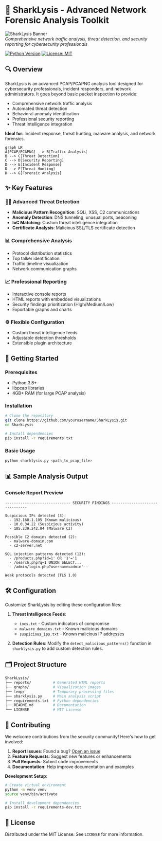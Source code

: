 # 🦈 SharkLysis - Advanced Network Forensic Analysis Toolkit

![SharkLysis Banner](https://via.placeholder.com/1200x400/0f172a/ffffff?text=SharkLysis:+Advanced+PCAP+Analysis+and+Threat+Hunting)  
*Comprehensive network traffic analysis, threat detection, and security reporting for cybersecurity professionals*

[![Python Version](https://img.shields.io/badge/Python-3.8%2B-blue?logo=python)](https://www.python.org/)
[![License: MIT](https://img.shields.io/badge/License-MIT-yellow.svg)](https://opensource.org/licenses/MIT)

## 🔍 Overview

SharkLysis is an advanced PCAP/PCAPNG analysis tool designed for cybersecurity professionals, incident responders, and network administrators. It goes beyond basic packet inspection to provide:

- Comprehensive network traffic analysis
- Automated threat detection
- Behavioral anomaly identification
- Professional security reporting
- Threat intelligence integration

**Ideal for**: Incident response, threat hunting, malware analysis, and network forensics.

```mermaid
graph LR
A[PCAP/PCAPNG] --> B[Traffic Analysis]
B --> C[Threat Detection]
C --> D[Security Reporting]
D --> E[Incident Response]
D --> F[Threat Hunting]
D --> G[Forensic Analysis]
```

## ✨ Key Features

### 🕵️‍♂️ Advanced Threat Detection
- **Malicious Pattern Recognition**: SQLi, XSS, C2 communications
- **Anomaly Detection**: DNS tunneling, unusual ports, beaconing
- **IoC Matching**: Custom threat intelligence integration
- **Certificate Analysis**: Malicious SSL/TLS certificate detection

### 📊 Comprehensive Analysis
- Protocol distribution statistics
- Top talker identification
- Traffic timeline visualization
- Network communication graphs

### 📈 Professional Reporting
- Interactive console reports
- HTML reports with embedded visualizations
- Security findings prioritization (High/Medium/Low)
- Exportable graphs and charts

### ⚙️ Flexible Configuration
- Custom threat intelligence feeds
- Adjustable detection thresholds
- Extensible plugin architecture

## 🚀 Getting Started

### Prerequisites
- Python 3.8+
- libpcap libraries
- 4GB+ RAM (for large PCAP analysis)

### Installation

```bash
# Clone the repository
git clone https://github.com/yourusername/SharkLysis.git
cd SharkLysis

# Install dependencies
pip install -r requirements.txt
```

### Basic Usage

```bash
python sharklysis.py <path_to_pcap_file>
```

## 📊 Sample Analysis Output

### Console Report Preview
```
------------------------------ SECURITY FINDINGS -------------------------------

Suspicious IPs detected (3):
  - 192.168.1.105 (Known malicious)
  - 10.0.34.22 (Suspicious activity)
  - 185.239.242.84 (Malware C2)

Possible C2 domains detected (2):
  - malware-domain.com
  - c2-server.net

SQL injection patterns detected (12):
  - /products.php?id=1' OR '1'='1
  - /search.php?q=1 UNION SELECT...
  - /admin/login.php?username=admin'--

Weak protocols detected (TLS 1.0)
```

## 🛠 Configuration

Customize SharkLysis by editing these configuration files:

1. **Threat Intelligence Feeds**:
   - `iocs.txt` - Custom indicators of compromise
   - `malware_domains.txt` - Known malicious domains
   - `suspicious_ips.txt` - Known malicious IP addresses

2. **Detection Rules**:
Modify the `detect_malicious_patterns()` function in `sharklysis.py` to add custom detection rules.

## 🗂 Project Structure

```bash
SharkLysis/
├── reports/          # Generated HTML reports
├── graphs/           # Visualization images
├── temp/             # Temporary processing files
├── sharklysis.py     # Main analysis script
├── requirements.txt  # Python dependencies
├── README.md         # Documentation
└── LICENSE           # MIT License
```

## 🤝 Contributing

We welcome contributions from the security community! Here's how to get involved:

1. **Report Issues**: Found a bug? [Open an issue](https://github.com/yourusername/SharkLysis/issues)
2. **Feature Requests**: Suggest new features or enhancements
3. **Pull Requests**: Submit code improvements
4. **Documentation**: Help improve documentation and examples

**Development Setup**:
```bash
# Create virtual environment
python -m venv venv
source venv/bin/activate

# Install development dependencies
pip install -r requirements-dev.txt

```

## 📜 License

Distributed under the MIT License. See `LICENSE` for more information.
